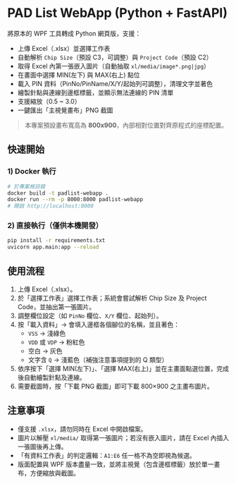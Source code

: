 # PAD List WebApp (Python + FastAPI)

將原本的 WPF 工具轉成 Python 網頁版，支援：
- 上傳 Excel（.xlsx）並選擇工作表
- 自動解析 `Chip Size`（預設 C3，可調整）與 `Project Code`（預設 C2）
- 取得 Excel 內第一張嵌入圖片（自動抽取 `xl/media/image*.png|jpg`）
- 在畫面中選擇 MIN(左下) 與 MAX(右上) 點位
- 載入 PIN 資料（PinNo/PinName/X/Y/起始列可調整），清理文字並著色
- 繪製針點與連線到邊框標籤，並顯示無法連線的 PIN 清單
- 支援縮放（0.5 ~ 3.0）
- 一鍵匯出「主視覺畫布」PNG 截圖

> 本專案預設畫布寬高為 **800x900**，內部相對位置對齊原程式的座標配置。

## 快速開始

### 1) Docker 執行
```bash
# 於專案根目錄
docker build -t padlist-webapp .
docker run --rm -p 8000:8000 padlist-webapp
# 開啟 http://localhost:8000
```

### 2) 直接執行（僅供本機開發）
```bash
pip install -r requirements.txt
uvicorn app.main:app --reload
```

## 使用流程
1. 上傳 Excel（.xlsx）。
2. 於「選擇工作表」選擇工作表；系統會嘗試解析 Chip Size 及 Project Code，並抽出第一張圖片。
3. 調整欄位設定（如 `PinNo` 欄位、`X/Y` 欄位、起始列）。
4. 按「載入資料」→ 會填入邊框各個腳位的名稱，並且著色：
   - `VSS` → 淺綠色
   - `VDD` 或 `VDP` → 粉紅色
   - 空白 → 灰色
   - 文字含 `Q` → 淺藍色（補強注意事項提到的 Q 類型）
5. 依序按下「選擇 MIN(左下)」、「選擇 MAX(右上)」並在主畫面點選位置，完成後自動繪製針點及連線。
6. 需要截圖時，按「下載 PNG 截圖」即可下載 800×900 之主畫布圖片。

## 注意事項
- 僅支援 `.xlsx`，請勿同時在 Excel 中開啟檔案。
- 圖片以解壓 `xl/media/` 取得第一張圖片；若沒有嵌入圖片，請在 Excel 內插入一張圖後再上傳。
- 「有資料工作表」的判定邏輯：`A1:E6` 任一格不為空即視為候選。
- 版面配置與 WPF 版本盡量一致，並將主視覺（包含邊框標籤）放於單一畫布，方便縮放與截圖。

